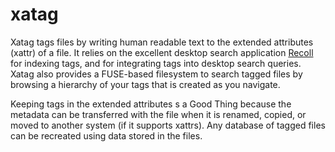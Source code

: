xatag
=====

Xatag tags files by writing human readable text to the extended attributes
(xattr) of a file.  It relies on the excellent desktop search application
[Recoll](recoll.org) for indexing tags, and for integrating tags into desktop
search queries.  Xatag also provides a FUSE-based filesystem to search tagged
files by browsing a hierarchy of your tags that is created as you navigate.  

Keeping tags in the extended attributes s a Good Thing because the metadata
can be transferred with the file when it is renamed, copied, or moved to
another system (if it supports xattrs).  Any database of tagged files can be
recreated using data stored in the files.

